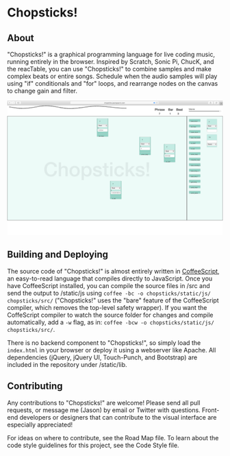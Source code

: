 # Chopsticks!

## About

"Chopsticks!" is a graphical programming language for live coding music, running entirely in the browser. Inspired by Scratch, Sonic Pi, ChucK, and the reacTable, you can use "Chopsticks!" to combine samples and make complex beats or entire songs. Schedule when the audio samples will play using "if" conditionals and "for" loops, and rearrange nodes on the canvas to change gain and filter.

![A screenshot of Chopsticks!](screenshot.png)

## Building and Deploying

The source code of "Chopsticks!" is almost entirely written in [CoffeeScript](http://coffeescript.org), an easy-to-read language that compiles directly to JavaScript. Once you have CoffeeScript installed, you can compile the source files in /src and send the output to /static/js using `coffee -bc -o chopsticks/static/js/ chopsticks/src/` ("Chopsticks!" uses the "bare" feature of the CoffeeScript compiler, which removes the top-level safety wrapper). If you want the CoffeScript compiler to watch the source folder for changes and compile automatically, add a `-w` flag, as in: `coffee -bcw -o chopsticks/static/js/ chopsticks/src/`.

There is no backend component to "Chopsticks!", so simply load the `index.html` in your browser or deploy it using a webserver like Apache. All dependencies (jQuery, jQuery UI, Touch-Punch, and Bootstrap) are included in the repository under /static/lib.

## Contributing

Any contributions to "Chopsticks!" are welcome! Please send all pull requests, or message me (Jason) by email or Twitter with questions. Front-end developers or designers that can contribute to the visual interface are especially appreciated!

For ideas on where to contribute, see the Road Map file. To learn about the code style guidelines for this project, see the Code Style file.